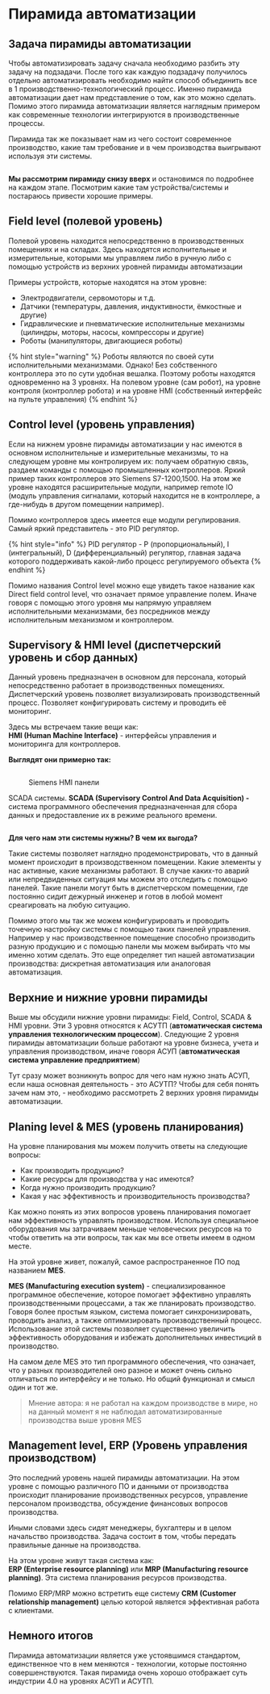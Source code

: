 # Пирамида автоматизации

## Задача пирамиды автоматизации <a href="#about-pyramid" id="about-pyramid"></a>

Чтобы автоматизировать задачу сначала необходимо разбить эту задачу на подзадачи. После того как каждую подзадачу получилось отдельно автоматизировать необходимо найти способ объединить все в 1 производственно-технологический процесс. Именно пирамида автоматизации дает нам представление о том, как это можно сделать. Помимо этого пирамида автоматизации является наглядным примером как современные технологии интегрируются в производственные процессы.&#x20;

Пирамида так же показывает нам из чего состоит современное производство, какие там требование и в чем производства выигрывают используя эти системы.&#x20;

<figure><img src="../../../.gitbook/assets/IA_pyramid_of_automation" alt=""><figcaption></figcaption></figure>

**Мы рассмотрим пирамиду снизу вверх** и остановимся по подробнее на каждом этапе. Посмотрим какие там устройства/системы и постараюсь привести хорошие примеры.



## Field level (полевой уровень) <a href="#field-level" id="field-level"></a>

Полевой уровень находится непосредственно в производственных помещениях и на складах. Здесь находятся исполнительные и измерительные, которыми мы управляем либо в ручную либо с помощью устройств из верхних уровней пирамиды автоматизации

Примеры устройств, которые находятся на этом уровне:

* Электродвигатели, сервомоторы и т.д.
* Датчики (температуры, давления, индуктивности, ёмкостные и другие)
* Гидравлические и пневматические исполнительные механизмы (цилиндры, моторы, насосы, компрессоры и другие)
* Роботы (манипуляторы, двигающиеся роботы)

{% hint style="warning" %}
Роботы являются по своей сути исполнительными механизмами. Однако! Без собственного контроллера это по сути удобная вешалка. Поэтому роботы находятся одновременно на 3 уровнях. На полевом уровне (сам робот), на уровне контроля (контроллер робота) и на уровне HMI (собственный интерфейс на пульте управления)
{% endhint %}

## Control level (уровень управления) <a href="#control-level" id="control-level"></a>

Если на нижнем уровне пирамиды автоматизации у нас имеются в основном исполнительные и измерительные механизмы, то на следующем уровне мы контролируем их: получаем обратную связь, раздаем команды с помощью промышленных контроллеров. Яркий пример таких контроллеров это Siemens S7-1200,1500. На этом же уровне находятся расширительные модули, например remote IO (модуль управления сигналами, который находится не в контроллере, а где-нибудь в другом помещении например).&#x20;

Помимо контроллеров здесь имеется еще модули регулирования. Самый яркий представитель - это PID регулятор.

{% hint style="info" %}
PID  регулятор - P (пропорциональный), I (интегральный), D (дифференциальный) регулятор, главная задача которого поддерживать какой-либо процесс регулируемого объекта
{% endhint %}

Помимо названия Control level можно еще увидеть такое название как Direct field control level, что означает прямое управление полем. Иначе говоря с помощью этого уровня мы напрямую управляем исполнительными механизмами, без посредников между исполнительным механизмом и контроллером.&#x20;

## Supervisory & HMI level (диспетчерский уровень и сбор данных) <a href="#supervisory-and-hmi-level" id="supervisory-and-hmi-level"></a>

Данный уровень предназначен в основном для персонала, который непосредственно работает в производственных помещениях. Диспетчерский уровень позволяет визуализировать производственный процесс. Позволяет конфигурировать систему и проводить её мониторинг.&#x20;

Здесь мы встречаем такие вещи как:\
**HMI (Human Machine Interface)** - интерфейсы управления и мониторинга для контроллеров.&#x20;

**Выглядят они примерно так:**

<figure><img src="../../../.gitbook/assets/IA_Siemens_HMI" alt=""><figcaption><p>Siemens HMI панели</p></figcaption></figure>

SCADA системы. **SCADA (Supervisory Control And Data Acquisition) -** система программного обеспечения предназначенная для сбора данных и предоставление их в режиме реального времени.&#x20;

<figure><img src="../../../.gitbook/assets/IA_SCADA" alt=""><figcaption></figcaption></figure>

**Для чего нам эти системы нужны? В чем их выгода?**

Такие системы позволяет наглядно продемонстрировать, что в данный момент происходит в производственном помещении. Какие элементы у нас активные, какие механизмы работают. В случае каких-то аварий или непредвиденных ситуация мы можем это отследить с помощью панелей. Такие панели могут быть в диспетчерском помещении, где постоянно сидит дежурный инженер и готов в любой момент среагировать на любую ситуацию.&#x20;

Помимо этого мы так же можем конфигурировать и проводить точечную настройку системы с помощью таких панелей управления. Например у нас производственное помещение способно производить разную продукцию и с помощью панели мы можем выбирать что мы именно хотим сделать. Это еще определяет тип нашей автоматизации производства: дискретная автоматизация или аналоговая автоматизация.&#x20;

## Верхние и нижние уровни пирамиды

Выше мы обсудили нижние уровни пирамиды: Field, Control, SCADA & HMI уровни. Эти 3 уровня относятся к АСУТП (**автоматическая система управления технологическим процессом**). Следующие 2 уровня пирамиды автоматизации больше работают на уровне бизнеса, учета и управления производством, иначе говоря АСУП (**автоматическая система управление предприятием**)

Тут сразу может возникнуть вопрос для чего нам нужно знать АСУП, если наша основная деятельность - это АСУТП? Чтобы для себя понять зачем нам это, - необходимо рассмотреть 2 верхних уровня пирамиды автоматизации.&#x20;

## Planing level & MES (уровень планирования) <a href="#planing-level" id="planing-level"></a>

На уровне планирования мы можем получить ответы на следующие вопросы:

* Как производить продукцию?
* Какие ресурсы для производства у нас имеются?
* Когда нужно производить продукцию?
* Какая у нас эффективность и производительность производства?

Как можно понять из этих вопросов уровень планирования помогает нам эффективность управлять производством. Используя специальное оборудования мы затрачиваем меньше человеческих ресурсов на то чтобы ответить на эти вопросы, так как мы все ответы имеем в одном месте.&#x20;

На этой уровне живет, пожалуй, самое распространенное ПО под названием **MES**.

**MES (Manufacturing execution system)** - специализированное программное обеспечение, которое помогает эффективно управлять производственными процессами, а так же планировать производство. Говоря более простым языком, система помогает синхронизировать, проводить анализ, а также оптимизировать производственный процесс. Использование этой системы позволяет существенно увеличить эффективность оборудования и избежать дополнительных инвестиций в производство.

На самом деле MES это тип программного обеспечения, что означает, что у разных производителей оно разное и может очень сильно отличаться по интерфейсу и не только. Но общий функционал и смысл один и тот же.&#x20;

> Мнение автора: я не работал на каждом производстве в мире, но на данный момент я не наблюдал автоматизированные производства выше уровня MES

## Management level, ERP (Уровень управления производством) <a href="#management-level" id="management-level"></a>

Это последний уровень нашей пирамиды автоматизации. На этом уровне с помощью различного ПО и данными от производства происходит планирование производственных ресурсов, управление персоналом производства, обсуждение финансовых вопросов производства.&#x20;

Иными словами здесь сидят менеджеры, бухгалтеры и в целом начальство производства. Задача состоит в том, чтобы передать правильные данные на производства.

На этом уровне живут такая система как:\
**ERP (Enterprise resource planning)** или **MRP (Manufacturing resource planning)**. Эта система планирования ресурсов производства.&#x20;

Помимо ERP/MRP можно встретить еще систему **CRM (Customer relationship management)** целью которой является эффективная работа с клиентами.

## Немного итогов <a href="#results" id="results"></a>

Пирамида автоматизации является уже устоявшимся стандартом, единственное что в нем меняются - технологии, которые постоянно совершенствуются. Такая пирамида очень хорошо отображает суть индустрии 4.0 на уровнях АСУП и АСУТП.&#x20;
